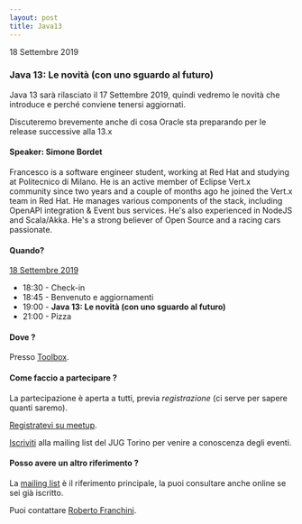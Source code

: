 ```yaml
---
layout: post
title: Java13
---
```


18 Settembre 2019

### Java 13: Le novità (con uno sguardo al futuro)

Java 13 sarà rilasciato il 17 Settembre 2019, quindi vedremo le novità che introduce e perché conviene tenersi aggiornati.

Discuteremo brevemente anche di cosa Oracle sta preparando per le release successive alla 13.x

#### Speaker: Simone Bordet

Francesco is a software engineer student, working at Red Hat and studying at Politecnico di Milano. He is an active member of Eclipse Vert.x community since two years and a couple of months ago he joined the Vert.x team in Red Hat. He manages various components of the stack, including OpenAPI integration & Event bus services. He's also experienced in NodeJS and Scala/Akka. He's a strong believer of Open Source and a racing cars passionate.

#### Quando?

<u>18 Settembre 2019</u>

* 18:30 - Check-in
* 18:45 - Benvenuto e aggiornamenti
* 19:00 - **Java 13: Le novità (con uno sguardo al futuro)**
* 21:00 - Pizza

#### Dove ?

Presso [Toolbox](/places/toolbox/).

#### Come faccio a partecipare ?

La partecipazione è aperta a tutti, previa *registrazione* (ci serve per 
sapere quanti saremo).

[Registratevi su meetup](https://www.meetup.com/JUGTorino/events/264821912).

[Iscriviti](/subscribe/) alla mailing list del JUG Torino per venire a 
conoscenza degli eventi.

#### Posso avere un altro riferimento ?

La [mailing list](https://groups.yahoo.com/groups/it-torino-java-jug) è il
riferimento principale, la puoi consultare anche online se sei già iscritto.

Puoi contattare [Roberto Franchini](/people/robertoFranchini/).
